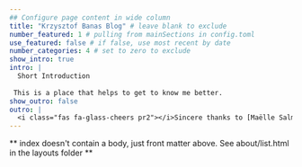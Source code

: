 ```yaml
---
## Configure page content in wide column
title: "Krzysztof Banas Blog" # leave blank to exclude
number_featured: 1 # pulling from mainSections in config.toml
use_featured: false # if false, use most recent by date
number_categories: 4 # set to zero to exclude
show_intro: true
intro: |
  Short Introduction
  
 This is a place that helps to get to know me better. 
show_outro: false
outro: |
  <i class="fas fa-glass-cheers pr2"></i>Sincere thanks to [Maëlle Salmon](https://masalmon.eu/) for her help naming this Hugo theme!
---
```


** index doesn't contain a body, just front matter above.
See about/list.html in the layouts folder **
